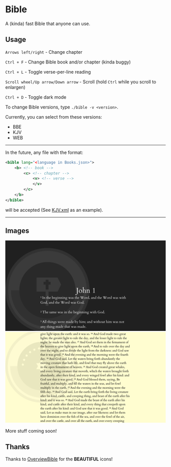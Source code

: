 # Bible
A (kinda) fast Bible that anyone can use.

## Usage

``Arrows left/right`` - Change chapter

``Ctrl + F`` - Change Bible book and/or chapter (kinda buggy)

``Ctrl + L`` - Toggle verse-per-line reading

``Scroll wheel/Up arrow/Down arrow`` - Scroll (hold ``Ctrl`` while you scroll to enlargen)

``Ctrl + D`` - Toggle dark mode

To change Bible versions, type `./bible -v <version>`.

Currently, you can select from these versions:

* BBE
* KJV
* WEB

***

In the future, any file with the format:

```xml
<bible lang="<language in Books.json>">
    <b> <!-- book -->
        <c> <!-- chapter -->
            <v> <!-- verse -->
            </v>
        </c>
    </b>
</bible>
```

will be accepted (See [KJV.xml](books/KJV.xml) as an example).

***

## Images

![Photo featuring John 1](bible.png)
![Photo featuring Genesis 1 16](bible2.png)



More stuff coming soon!

## Thanks

Thanks to [OverviewBible](https://overviewbible.com/) for the **BEAUTIFUL** icons!
